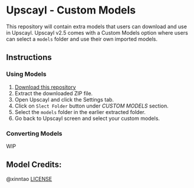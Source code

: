 # Upscayl - Custom Models

This repository will contain extra models that users can download and use in Upscayl. Upscayl v2.5 comes with a Custom Models option where users can select a `models` folder and use their own imported models.

## Instructions

### Using Models
1. [Download this repository](https://github.com/upscayl/custom-models/archive/refs/heads/main.zip)
2. Extract the downloaded ZIP file.
3. Open Upscayl and click the Settings tab.
4. Click on `Slect Folder` button under _CUSTOM MODELS_ section.
5. Select the `models` folder in the earlier extracted folder.
6. Go back to Upscayl screen and select your custom models.

### Converting Models

WIP

## Model Credits:

@xinntao [LICENSE](https://github.com/xinntao/Real-ESRGAN-ncnn-vulkan/blob/master/LICENSE)
